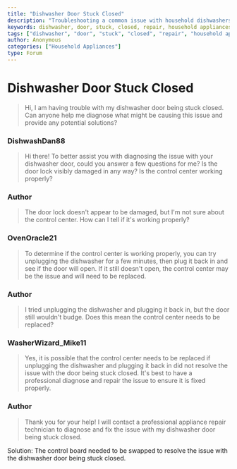 ```yaml
---
title: "Dishwasher Door Stuck Closed"
description: "Troubleshooting a common issue with household dishwashers: a door that won't budge"
keywords: dishwasher, door, stuck, closed, repair, household appliances
tags: ["dishwasher", "door", "stuck", "closed", "repair", "household appliances"]
author: Anonymous
categories: ["Household Appliances"]
type: Forum
---
```


<div class="initial-post">

# Dishwasher Door Stuck Closed

> Hi, I am having trouble with my dishwasher door being stuck closed. Can anyone help me diagnose what might be causing this issue and provide any potential solutions?

</div>

<div class="reply technician">

### DishwashDan88

> Hi there! To better assist you with diagnosing the issue with your dishwasher door, could you answer a few questions for me? Is the door lock visibly damaged in any way? Is the control center working properly?

</div>

<div class="reply author">

### Author

> The door lock doesn't appear to be damaged, but I'm not sure about the control center. How can I tell if it's working properly?

</div>

<div class="reply technician">

### OvenOracle21

> To determine if the control center is working properly, you can try unplugging the dishwasher for a few minutes, then plug it back in and see if the door will open. If it still doesn't open, the control center may be the issue and will need to be replaced.

</div>

<div class="reply author">

### Author

> I tried unplugging the dishwasher and plugging it back in, but the door still wouldn't budge. Does this mean the control center needs to be replaced?

</div>

<div class="reply technician">

### WasherWizard_Mike11

> Yes, it is possible that the control center needs to be replaced if unplugging the dishwasher and plugging it back in did not resolve the issue with the door being stuck closed. It's best to have a professional diagnose and repair the issue to ensure it is fixed properly.

</div>

<div class="reply author">

### Author

> Thank you for your help! I will contact a professional appliance repair technician to diagnose and fix the issue with my dishwasher door being stuck closed.

</div>

Solution: The control board needed to be swapped to resolve the issue with the dishwasher door being stuck closed.